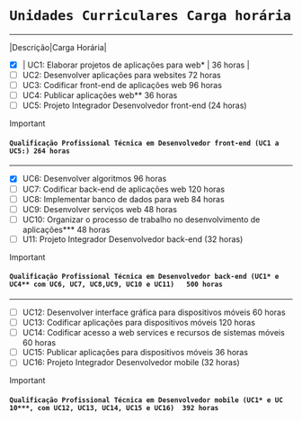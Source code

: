 # `Unidades Curriculares Carga horária`
---
|Descrição|Carga Horária|
- [x] | UC1: Elaborar projetos de aplicações para web* | 36 horas |
- [ ] UC2: Desenvolver aplicações para websites	72 horas
- [ ] UC3: Codificar front-end de aplicações web	96 horas
- [ ] UC4: Publicar aplicações web**	36 horas
- [ ] UC5: Projeto Integrador Desenvolvedor front-end (24 horas)
> [!IMPORTANT]
> #### `Qualificação Profissional Técnica em Desenvolvedor front-end (UC1 a UC5:) 264 horas`
---
- [x] UC6: Desenvolver algoritmos	96 horas
- [ ] UC7: Codificar back-end de aplicações web	120 horas
- [ ] UC8: Implementar banco de dados para web	84 horas
- [ ] UC9: Desenvolver serviços web	48 horas
- [ ] UC10: Organizar o processo de trabalho no desenvolvimento de aplicações***	48 horas
- [ ] U11: Projeto Integrador Desenvolvedor back-end (32 horas)
> [!IMPORTANT]
> #### `Qualificação Profissional Técnica em Desenvolvedor back-end (UC1* e UC4** com UC6, UC7, UC8,UC9, UC10 e UC11)	500 horas`
---
- [ ] UC12: Desenvolver interface gráfica para dispositivos móveis 60 horas
- [ ] UC13: Codificar aplicações para dispositivos móveis	120 horas
- [ ] UC14: Codificar acesso a web services e recursos de sistemas móveis	60 horas
- [ ] UC15: Publicar aplicações para dispositivos móveis	36 horas
- [ ] UC16: Projeto Integrador Desenvolvedor mobile (32 horas)
> [!IMPORTANT]
> #### `Qualificação Profissional Técnica em Desenvolvedor mobile (UC1* e UC 10***, com UC12, UC13, UC14, UC15 e UC16)	392 horas`

